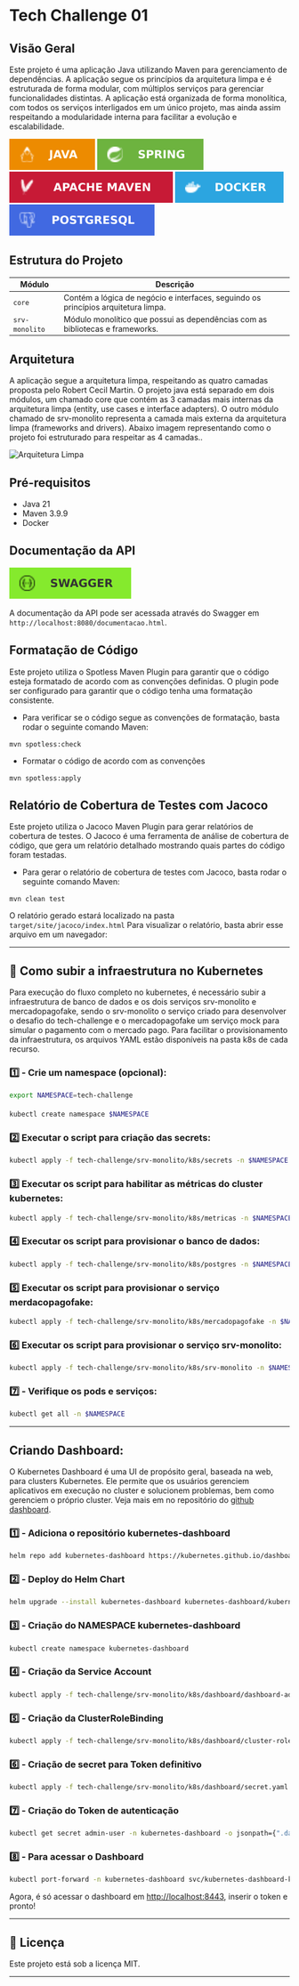 # Tech Challenge 01

## Visão Geral

Este projeto é uma aplicação Java utilizando Maven para gerenciamento de dependências. A aplicação segue os princípios da arquitetura
limpa e é estruturada de forma modular, com múltiplos serviços para gerenciar funcionalidades distintas. A aplicação
está organizada de forma monolítica, com todos os serviços interligados em um único projeto, mas ainda assim respeitando
a modularidade interna para facilitar a evolução e escalabilidade.

![Java](documentacao/java.svg)
![Spring](documentacao/spring.svg)
![Maven](documentacao/apache_maven.svg)
![Docker](documentacao/docker.svg)
![Postgres](documentacao/postgres.svg)

## Estrutura do Projeto

| Módulo         | Descrição                                                                          |
|----------------|------------------------------------------------------------------------------------|
| `core`         | Contém a lógica de negócio e interfaces, seguindo os princípios arquitetura limpa. |
| `srv-monolito` | Módulo monolítico que possui as dependências com as bibliotecas e frameworks.      |

## Arquitetura

A aplicação segue a arquitetura limpa, respeitando as quatro camadas proposta pelo Robert Cecil Martin. 
O projeto java está separado em dois módulos, um chamado core que contém as 3 camadas mais internas da arquitetura limpa (entity, use cases e interface adapters). 
O outro módulo chamado de srv-monolito representa a camada mais externa da arquitetura limpa (frameworks and drivers). Abaixo imagem representando como o projeto foi estruturado para respeitar as 4 camadas..

![Arquitetura Limpa](documentacao/clean_architecture.png.png)

## Pré-requisitos

- Java 21
- Maven 3.9.9
- Docker

## Documentação da API

![Swagger](documentacao/swagger.svg)

A documentação da API pode ser acessada através do Swagger em `http://localhost:8080/documentacao.html`.

## Formatação de Código

Este projeto utiliza o Spotless Maven Plugin para garantir que o código esteja formatado de acordo com as convenções
definidas. O plugin pode ser configurado para garantir que o código tenha uma formatação consistente.

- Para verificar se o código segue as convenções de formatação, basta rodar o seguinte comando Maven:

```shell
mvn spotless:check
```

- Formatar o código de acordo com as convenções

```shell
mvn spotless:apply
```

## Relatório de Cobertura de Testes com Jacoco

Este projeto utiliza o Jacoco Maven Plugin para gerar relatórios de cobertura de testes. O Jacoco é uma ferramenta de
análise de cobertura de código, que gera um relatório detalhado mostrando quais partes do código foram testadas.

- Para gerar o relatório de cobertura de testes com Jacoco, basta rodar o seguinte comando Maven:

```shell
mvn clean test
```

O relatório gerado estará localizado na pasta `target/site/jacoco/index.html` Para visualizar o relatório, basta abrir
esse arquivo em um navegador:

___

## 🚀 Como subir a infraestrutura no Kubernetes
Para execução do fluxo completo no kubernetes, é necessário subir a infraestrutura de banco de dados e os dois serviços srv-monolito e mercadopagofake, 
sendo o srv-monolito o serviço criado para desenvolver o desafio do tech-challenge e o mercadopagofake um serviço mock para simular o pagamento com o mercado pago.
Para facilitar o provisionamento da infraestrutura, os arquivos YAML estão disponíveis na pasta k8s de cada recurso.

### 1️⃣ - Crie um namespace (opcional):
```sh
export NAMESPACE=tech-challenge

kubectl create namespace $NAMESPACE
```

### 2️⃣ Executar o script para criação das secrets:
```sh
kubectl apply -f tech-challenge/srv-monolito/k8s/secrets -n $NAMESPACE
```

### 3️⃣ Executar os script para habilitar as métricas do cluster kubernetes:
```sh
kubectl apply -f tech-challenge/srv-monolito/k8s/metricas -n $NAMESPACE
```

### 4️⃣ Executar os script para provisionar o banco de dados:
```sh
kubectl apply -f tech-challenge/srv-monolito/k8s/postgres -n $NAMESPACE
```

### 5️⃣ Executar os script para provisionar o serviço merdacopagofake:
```sh
kubectl apply -f tech-challenge/srv-monolito/k8s/mercadopagofake -n $NAMESPACE
```

### 6️⃣ Executar os script para provisionar o serviço srv-monolito:
```sh
kubectl apply -f tech-challenge/srv-monolito/k8s/srv-monolito -n $NAMESPACE
```

### 7️⃣ - Verifique os pods e serviços:
```sh
kubectl get all -n $NAMESPACE
```
___

## Criando Dashboard:
O Kubernetes Dashboard é uma UI de propósito geral, baseada na web, para clusters Kubernetes. Ele permite que os usuários gerenciem aplicativos em execução no cluster e solucionem problemas, bem como gerenciem o próprio cluster.
Veja mais em no repositório do [github dashboard](https://github.com/kubernetes/dashboard?tab=readme-ov-file).

### 1️⃣ - Adiciona o repositório kubernetes-dashboard
```sh
helm repo add kubernetes-dashboard https://kubernetes.github.io/dashboard/
```

### 2️⃣ - Deploy do Helm Chart
```sh
helm upgrade --install kubernetes-dashboard kubernetes-dashboard/kubernetes-dashboard --create-namespace --namespace kubernetes-dashboard --version 7.5.0
```

### 3️⃣ - Criação do NAMESPACE kubernetes-dashboard
```sh
kubectl create namespace kubernetes-dashboard
```


### 4️⃣ - Criação da Service Account
```sh
kubectl apply -f tech-challenge/srv-monolito/k8s/dashboard/dashboard-adminuser.yaml
```


### 5️⃣ - Criação da ClusterRoleBinding
```sh
kubectl apply -f tech-challenge/srv-monolito/k8s/dashboard/cluster-role-binding.yaml 
```


### 6️⃣ - Criação de secret para Token definitivo
```sh
kubectl apply -f tech-challenge/srv-monolito/k8s/dashboard/secret.yaml 
```


### 7️⃣ - Criação do Token de autenticação
```sh
kubectl get secret admin-user -n kubernetes-dashboard -o jsonpath={".data.token"} | base64 -d
```


### 8️⃣ - Para acessar o Dashboard
```sh
kubectl port-forward -n kubernetes-dashboard svc/kubernetes-dashboard-kong-proxy 8443:443
```

Agora, é só acessar o dashboard em [http://localhost:8443](http://localhost:8443), inserir o token e pronto!
___

## 📜 Licença

Este projeto está sob a licença MIT.
___
